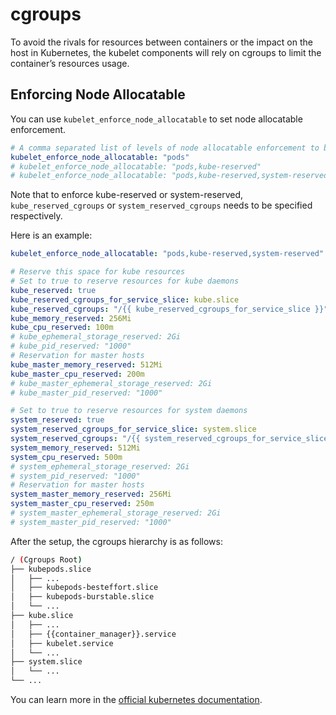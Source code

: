 # cgroups

To avoid the rivals for resources between containers or the impact on the host in Kubernetes, the kubelet components will rely on cgroups to limit the container’s resources usage.

## Enforcing Node Allocatable

You can use `kubelet_enforce_node_allocatable` to set node allocatable enforcement.

```yaml
# A comma separated list of levels of node allocatable enforcement to be enforced by kubelet.
kubelet_enforce_node_allocatable: "pods"
# kubelet_enforce_node_allocatable: "pods,kube-reserved"
# kubelet_enforce_node_allocatable: "pods,kube-reserved,system-reserved"
```

Note that to enforce kube-reserved or system-reserved, `kube_reserved_cgroups` or `system_reserved_cgroups` needs to be specified respectively.

Here is an example:

```yaml
kubelet_enforce_node_allocatable: "pods,kube-reserved,system-reserved"

# Reserve this space for kube resources
# Set to true to reserve resources for kube daemons
kube_reserved: true
kube_reserved_cgroups_for_service_slice: kube.slice
kube_reserved_cgroups: "/{{ kube_reserved_cgroups_for_service_slice }}"
kube_memory_reserved: 256Mi
kube_cpu_reserved: 100m
# kube_ephemeral_storage_reserved: 2Gi
# kube_pid_reserved: "1000"
# Reservation for master hosts
kube_master_memory_reserved: 512Mi
kube_master_cpu_reserved: 200m
# kube_master_ephemeral_storage_reserved: 2Gi
# kube_master_pid_reserved: "1000"

# Set to true to reserve resources for system daemons
system_reserved: true
system_reserved_cgroups_for_service_slice: system.slice
system_reserved_cgroups: "/{{ system_reserved_cgroups_for_service_slice }}"
system_memory_reserved: 512Mi
system_cpu_reserved: 500m
# system_ephemeral_storage_reserved: 2Gi
# system_pid_reserved: "1000"
# Reservation for master hosts
system_master_memory_reserved: 256Mi
system_master_cpu_reserved: 250m
# system_master_ephemeral_storage_reserved: 2Gi
# system_master_pid_reserved: "1000"
```

After the setup, the cgroups hierarchy is as follows:

```bash
/ (Cgroups Root)
├── kubepods.slice
│   ├── ...
│   ├── kubepods-besteffort.slice
│   ├── kubepods-burstable.slice
│   └── ...
├── kube.slice
│   ├── ...
│   ├── {{container_manager}}.service
│   ├── kubelet.service
│   └── ...
├── system.slice
│   └── ...
└── ...
```

You can learn more in the [official kubernetes documentation](https://kubernetes.io/docs/tasks/administer-cluster/reserve-compute-resources/).

